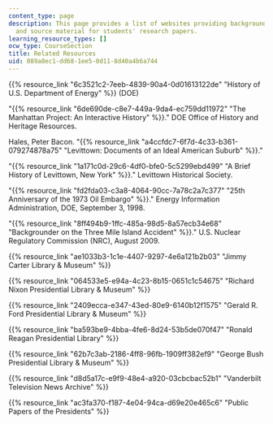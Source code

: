 ```yaml
---
content_type: page
description: This page provides a list of websites providing background information
  and source material for students' research papers.
learning_resource_types: []
ocw_type: CourseSection
title: Related Resources
uid: 089a8ec1-dd68-1ee5-0d11-8d40a4b6a744
---
```


{{% resource_link "6c3521c2-7eeb-4839-90a4-0d01613122de" "History of U.S. Department of Energy" %}} (DOE)

"{{% resource_link "6de690de-c8e7-449a-9da4-ec759dd11972" "The Manhattan Project: An Interactive History" %}}." DOE Office of History and Heritage Resources.

Hales, Peter Bacon. "{{% resource_link "a4ccfdc7-6f7d-4c33-b361-079274878a75" "Levittown: Documents of an Ideal American Suburb" %}}."

"{{% resource_link "1a171c0d-29c6-4df0-bfe0-5c5299ebd499" "A Brief History of Levittown, New York" %}}." Levittown Historical Society.

"{{% resource_link "fd2fda03-c3a8-4064-90cc-7a78c2a7c377" "25th Anniversary of the 1973 Oil Embargo" %}}." Energy Information Administration, DOE, September 3, 1998.

"{{% resource_link "8ff494b9-1ffc-485a-98d5-8a57ecb34e68" "Backgrounder on the Three Mile Island Accident" %}}." U.S. Nuclear Regulatory Commission (NRC), August 2009.

{{% resource_link "ae1033b3-1c1e-4407-9297-4e6a121b2b03" "Jimmy Carter Library & Museum" %}}

{{% resource_link "064533e5-e94a-4c23-8b15-0651c1c54675" "Richard Nixon Presidential Library & Museum" %}}

{{% resource_link "2409ecca-e347-43ed-80e9-6140b12f1575" "Gerald R. Ford Presidential Library & Museum" %}}

{{% resource_link "ba593be9-4bba-4fe6-8d24-53b5de070f47" "Ronald Reagan Presidential Library" %}}

{{% resource_link "62b7c3ab-2186-4ff8-96fb-1909ff382ef9" "George Bush Presidential Library & Museum" %}}

{{% resource_link "d8d5a17c-e9f9-48e4-a920-03cbcbac52b1" "Vanderbilt Television News Archive" %}}

{{% resource_link "ac3fa370-f187-4e04-94ca-d69e20e465c6" "Public Papers of the Presidents" %}}